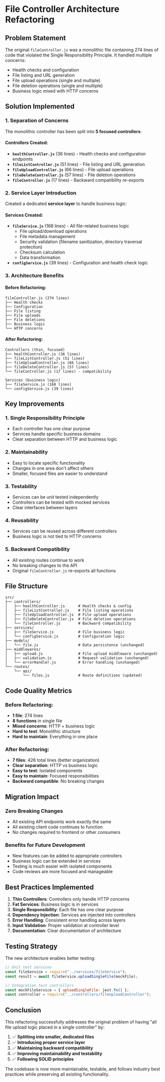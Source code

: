 # File Controller Architecture Refactoring

## Problem Statement

The original `fileController.js` was a monolithic file containing 274 lines of code that violated the Single Responsibility Principle. It handled multiple concerns:

- Health checks and configuration
- File listing and URL generation
- File upload operations (single and multiple)
- File deletion operations (single and multiple)
- Business logic mixed with HTTP concerns

## Solution Implemented

### 1. Separation of Concerns

The monolithic controller has been split into **5 focused controllers**:

#### Controllers Created:

- **`healthController.js`** (36 lines) - Health checks and configuration endpoints
- **`fileListController.js`** (51 lines) - File listing and URL generation
- **`fileUploadController.js`** (66 lines) - File upload operations
- **`fileDeleteController.js`** (57 lines) - File deletion operations
- **`fileController.js`** (17 lines) - Backward compatibility re-exports

### 2. Service Layer Introduction

Created a dedicated **service layer** to handle business logic:

#### Services Created:

- **`fileService.js`** (168 lines) - All file-related business logic
  - File upload/download operations
  - File metadata management
  - Security validation (filename sanitization, directory traversal protection)
  - Checksum calculation
  - Data transformation
- **`configService.js`** (39 lines) - Configuration and health check logic

### 3. Architecture Benefits

#### Before Refactoring:

```
fileController.js (274 lines)
├── Health checks
├── Configuration
├── File listing
├── File uploads
├── File deletions
├── Business logic
└── HTTP concerns
```

#### After Refactoring:

```
Controllers (thin, focused)
├── healthController.js (36 lines)
├── fileListController.js (51 lines)
├── fileUploadController.js (66 lines)
├── fileDeleteController.js (57 lines)
└── fileController.js (17 lines) - compatibility

Services (business logic)
├── fileService.js (168 lines)
└── configService.js (39 lines)
```

## Key Improvements

### 1. Single Responsibility Principle

- Each controller has one clear purpose
- Services handle specific business domains
- Clear separation between HTTP and business logic

### 2. Maintainability

- Easy to locate specific functionality
- Changes in one area don't affect others
- Smaller, focused files are easier to understand

### 3. Testability

- Services can be unit tested independently
- Controllers can be tested with mocked services
- Clear interfaces between layers

### 4. Reusability

- Services can be reused across different controllers
- Business logic is not tied to HTTP concerns

### 5. Backward Compatibility

- All existing routes continue to work
- No breaking changes to the API
- Original `fileController.js` re-exports all functions

## File Structure

```
src/
├── controllers/
│   ├── healthController.js      # Health checks & config
│   ├── fileListController.js    # File listing operations
│   ├── fileUploadController.js  # File upload operations
│   ├── fileDeleteController.js  # File deletion operations
│   └── fileController.js        # Backward compatibility
├── services/
│   ├── fileService.js           # File business logic
│   └── configService.js         # Configuration logic
├── models/
│   └── file.js                  # Data persistence (unchanged)
├── middlewares/
│   ├── upload.js                # File upload middleware (unchanged)
│   ├── validation.js            # Request validation (unchanged)
│   └── errorHandler.js          # Error handling (unchanged)
└── routes/
    └── api/
        └── files.js             # Route definitions (updated)
```

## Code Quality Metrics

### Before Refactoring:

- **1 file**: 274 lines
- **8 functions** in single file
- **Mixed concerns**: HTTP + business logic
- **Hard to test**: Monolithic structure
- **Hard to maintain**: Everything in one place

### After Refactoring:

- **7 files**: 426 total lines (better organization)
- **Clear separation**: HTTP vs business logic
- **Easy to test**: Isolated components
- **Easy to maintain**: Focused responsibilities
- **Backward compatible**: No breaking changes

## Migration Impact

### Zero Breaking Changes

- All existing API endpoints work exactly the same
- All existing client code continues to function
- No changes required to frontend or other consumers

### Benefits for Future Development

- New features can be added to appropriate controllers
- Business logic can be extended in services
- Testing is much easier with isolated components
- Code reviews are more focused and manageable

## Best Practices Implemented

1. **Thin Controllers**: Controllers only handle HTTP concerns
2. **Fat Services**: Business logic is in services
3. **Single Responsibility**: Each file has one clear purpose
4. **Dependency Injection**: Services are injected into controllers
5. **Error Handling**: Consistent error handling across layers
6. **Input Validation**: Proper validation at controller level
7. **Documentation**: Clear documentation of architecture

## Testing Strategy

The new architecture enables better testing:

```javascript
// Unit test services
const fileService = require("../services/fileService");
const result = await fileService.uploadSingleFile(mockFile);

// Integration test controllers
const mockFileService = { uploadSingleFile: jest.fn() };
const controller = require("../controllers/fileUploadController");
```

## Conclusion

This refactoring successfully addresses the original problem of having "all file upload logic placed in a single controller" by:

1. ✅ **Splitting into smaller, dedicated files**
2. ✅ **Introducing proper service layer**
3. ✅ **Maintaining backward compatibility**
4. ✅ **Improving maintainability and testability**
5. ✅ **Following SOLID principles**

The codebase is now more maintainable, testable, and follows industry best practices while preserving all existing functionality.
